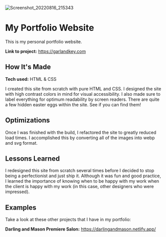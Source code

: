 ![Screenshot_20220816_215343](https://user-images.githubusercontent.com/3108516/185037666-c210441c-efdc-4afa-859f-9d9ca629555e.png)

# My Portfolio Website

This is my personal portfolio website.

**Link to project:** https://garlandkey.com

## How It's Made

**Tech used:** HTML & CSS

I created this site from scratch with pure HTML and CSS. I designed the site with high contrast colors in mind for visual accessibility. I also made sure to label everything for optimum readability by screen readers. There are quite a few hidden easter eggs within the site. See if you can find them!

## Optimizations

Once I was finished with the build, I refactored the site to greatly reduced load times. I accomplished this by converting all of the images into webp and svg format.

## Lessons Learned

I redesigned this site from scratch several times before I decided to stop being a perfectionist and just ship it. Although it was fun and good practice, I learned the importance of knowing when to be happy with my work when the client is happy with my work (in this case, other designers who were impressed).

## Examples
Take a look at these other projects that I have in my portfolio:

**Darling and Mason Premiere Salon:** https://darlingandmason.netlify.app/
